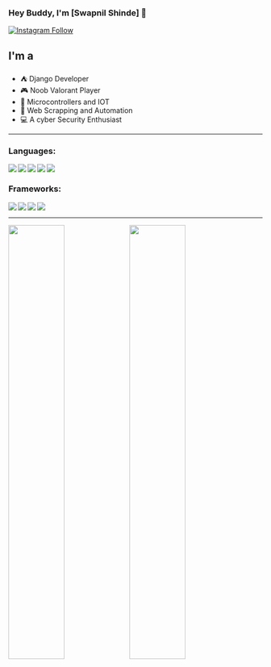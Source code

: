 ### Hey Buddy, I'm [Swapnil Shinde] 👋
[![Instagram Follow](https://img.shields.io/badge/Instagram-E4405F?style=for-the-badge&logo=instagram&logoColor=white)](https://www.instagram.com/cyber.spoof/)

## I'm a

- ⛺ Django Developer
- 🎮 Noob Valorant Player
- 🚀 Microcontrollers and IOT
- 🤖 Web Scrapping and Automation
- 💻 A cyber Security Enthusiast

<hr/>

### Languages:

<img  align="left" src="https://img.shields.io/badge/html5-%23E34F26.svg?style=for-the-badge&logo=html5&logoColor=white">
<img  align="left" src="https://img.shields.io/badge/javascript-%23323330.svg?style=for-the-badge&logo=javascript&logoColor=%23F7DF1E">
<img  align="left" src="https://img.shields.io/badge/python-3670A0?style=for-the-badge&logo=python&logoColor=ffdd54">
<img  align="left" src="https://img.shields.io/badge/c++-%2300599C.svg?style=for-the-badge&logo=c%2B%2B&logoColor=white">
<img   src="https://img.shields.io/badge/css3-%231572B6.svg?style=for-the-badge&logo=css3&logoColor=white">
 
### Frameworks:
 
<img  align="left" src="https://img.shields.io/badge/django-%23092E20.svg?style=for-the-badge&logo=django&logoColor=white">
<img  align="left" src="https://img.shields.io/badge/DJANGO-REST-ff1709?style=for-the-badge&logo=django&logoColor=white&color=ff1709&labelColor=gray">
<img  align="left" src="https://img.shields.io/badge/react-%2320232a.svg?style=for-the-badge&logo=react&logoColor=%2361DAFB">
<img src="https://img.shields.io/badge/flask-%23000.svg?style=for-the-badge&logo=flask&logoColor=white">

 
<hr/>

<img align="left" width="47%" src="https://github-readme-stats.vercel.app/api?username=AtmegaBuzz&show_icons=true&theme=synthwave">
<img align="left" width="47%" src="https://github-readme-stats.vercel.app/api/top-langs/?username=AtmegaBuzz&layout=compact">

[Instagram]: https://www.instagram.com/cyber.spoof/
[Discord]: https://discordapp.com/users/9244/
[linkedin]: https://www.linkedin.com/in/swapnil-shinde-5ba45118b/
[Personal]: https://www.instagram.com/swapnil.shinde.s/
